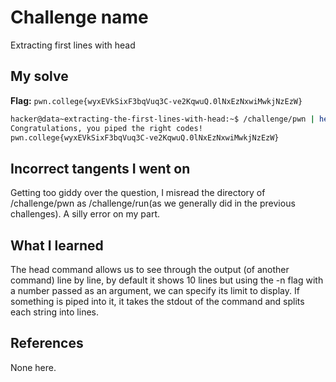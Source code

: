 # Challenge name
Extracting first lines with head

## My solve
**Flag:** `pwn.college{wyxEVkSixF3bqVuq3C-ve2KqwuQ.0lNxEzNxwiMwkjNzEzW}`

```bash
hacker@data~extracting-the-first-lines-with-head:~$ /challenge/pwn | head -n 7 | /challenge/college
Congratulations, you piped the right codes!
pwn.college{wyxEVkSixF3bqVuq3C-ve2KqwuQ.0lNxEzNxwiMwkjNzEzW}
```

## Incorrect tangents I went on
Getting too giddy over the question, I misread the directory of /challenge/pwn as /challenge/run(as we generally did in the previous challenges). A silly error on my part.

## What I learned
The head command allows us to see through the output (of another command) line by line, by default it shows 10 lines but using the -n flag with a number passed as an argument, we can specify its limit to display. If something is piped into it, it takes the stdout of the command and splits each string into lines.

## References
None here. 